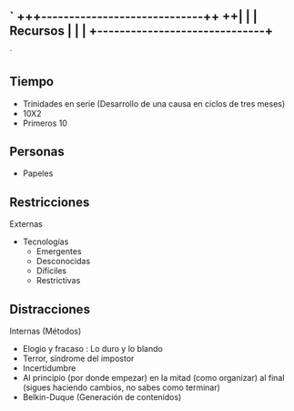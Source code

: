 `
+++-----------------------------++
++|                              |
  |        Recursos              |
  |                              |
  +------------------------------+
  -
`
## Tiempo
+ Trinidades en serie (Desarrollo de una causa en ciclos de tres meses)
+ 10X2
+ Primeros 10

## Personas
+ Papeles

## Restricciones
Externas
+ Tecnologías
  + Emergentes
  + Desconocidas
  + Difíciles
  + Restrictivas

## Distracciones
Internas (Métodos)
+ Elogio y fracaso : Lo duro y lo blando
+ Terror, síndrome del impostor
+ Incertidumbre
+ Al principio (por donde empezar) en la mitad (como organizar) al final (sigues haciendo cambios, no sabes como terminar)
+ Belkin-Duque (Generación de contenidos)
